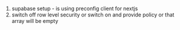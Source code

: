 1. supabase setup - is using preconfig client for nextjs
2. switch off row level security or switch on and provide policy or that array will be empty
